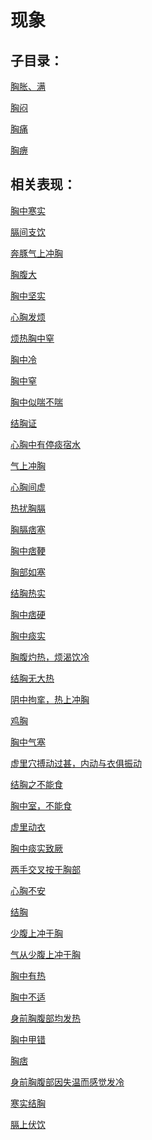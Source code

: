 # 现象## 子目录：[胸胀、满](https://www.gmzyjc.com/read/biaoxian/cat_胸胀、满.md)[胸闷](https://www.gmzyjc.com/read/biaoxian/cat_胸闷.md)[胸痛](https://www.gmzyjc.com/read/biaoxian/cat_胸痛.md)[胸痹](https://www.gmzyjc.com/read/biaoxian/cat_胸痹.md)## 相关表现：[胸中寒实](https://www.gmzyjc.com/search/result?wd=胸中寒实)[膈间支饮](https://www.gmzyjc.com/search/result?wd=膈间支饮)[奔豚气上冲胸](https://www.gmzyjc.com/search/result?wd=奔豚气上冲胸)[胸腹大](https://www.gmzyjc.com/search/result?wd=胸腹大)[胸中坚实](https://www.gmzyjc.com/search/result?wd=胸中坚实)[心胸发烦](https://www.gmzyjc.com/search/result?wd=心胸发烦)[烦热胸中窒](https://www.gmzyjc.com/search/result?wd=烦热胸中窒)[胸中冷](https://www.gmzyjc.com/search/result?wd=胸中冷)[胸中窒](https://www.gmzyjc.com/search/result?wd=胸中窒)[胸中似喘不喘](https://www.gmzyjc.com/search/result?wd=胸中似喘不喘)[结胸证](https://www.gmzyjc.com/search/result?wd=结胸证)[心胸中有停痰宿水](https://www.gmzyjc.com/search/result?wd=心胸中有停痰宿水)[气上冲胸](https://www.gmzyjc.com/search/result?wd=气上冲胸)[心胸间虚](https://www.gmzyjc.com/search/result?wd=心胸间虚)[热扰胸膈](https://www.gmzyjc.com/search/result?wd=热扰胸膈)[胸膈痞塞](https://www.gmzyjc.com/search/result?wd=胸膈痞塞)[胸中痞鞕](https://www.gmzyjc.com/search/result?wd=胸中痞鞕)[胸部如塞](https://www.gmzyjc.com/search/result?wd=胸部如塞)[结胸热实](https://www.gmzyjc.com/search/result?wd=结胸热实)[胸中痞硬](https://www.gmzyjc.com/search/result?wd=胸中痞硬)[胸中痰实](https://www.gmzyjc.com/search/result?wd=胸中痰实)[胸腹灼热，烦渴饮冷](https://www.gmzyjc.com/search/result?wd=胸腹灼热，烦渴饮冷)[结胸无大热](https://www.gmzyjc.com/search/result?wd=结胸无大热)[阴中拘挛，热上冲胸](https://www.gmzyjc.com/search/result?wd=阴中拘挛，热上冲胸)[鸡胸](https://www.gmzyjc.com/search/result?wd=鸡胸)[胸中气塞](https://www.gmzyjc.com/search/result?wd=胸中气塞)[虚里穴搏动过甚，内动与衣俱振动](https://www.gmzyjc.com/search/result?wd=虚里穴搏动过甚，内动与衣俱振动)[结胸之不能食](https://www.gmzyjc.com/search/result?wd=结胸之不能食)[胸中室，不能食](https://www.gmzyjc.com/search/result?wd=胸中室，不能食)[虚里动衣](https://www.gmzyjc.com/search/result?wd=虚里动衣)[胸中痰实致厥](https://www.gmzyjc.com/search/result?wd=胸中痰实致厥)[两手交叉按于胸部](https://www.gmzyjc.com/search/result?wd=两手交叉按于胸部)[心胸不安](https://www.gmzyjc.com/search/result?wd=心胸不安)[结胸](https://www.gmzyjc.com/search/result?wd=结胸)[少腹上冲于胸](https://www.gmzyjc.com/search/result?wd=少腹上冲于胸)[气从少腹上冲于胸](https://www.gmzyjc.com/search/result?wd=气从少腹上冲于胸)[胸中有热](https://www.gmzyjc.com/search/result?wd=胸中有热)[胸中不适](https://www.gmzyjc.com/search/result?wd=胸中不适)[身前胸腹部均发热](https://www.gmzyjc.com/search/result?wd=身前胸腹部均发热)[胸中甲错](https://www.gmzyjc.com/search/result?wd=胸中甲错)[胸痞](https://www.gmzyjc.com/search/result?wd=胸痞)[身前胸腹部因失温而感觉发冷](https://www.gmzyjc.com/search/result?wd=身前胸腹部因失温而感觉发冷)[寒实结胸](https://www.gmzyjc.com/search/result?wd=寒实结胸)[膈上伏饮](https://www.gmzyjc.com/search/result?wd=膈上伏饮)